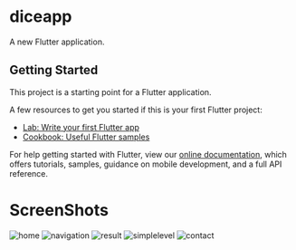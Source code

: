 # diceapp

A new Flutter application.

## Getting Started

This project is a starting point for a Flutter application.

A few resources to get you started if this is your first Flutter project:

- [Lab: Write your first Flutter app](https://flutter.dev/docs/get-started/codelab)
- [Cookbook: Useful Flutter samples](https://flutter.dev/docs/cookbook)

For help getting started with Flutter, view our
[online documentation](https://flutter.dev/docs), which offers tutorials,
samples, guidance on mobile development, and a full API reference.

# ScreenShots

![home](https://user-images.githubusercontent.com/74706817/101244717-dca63900-3729-11eb-8d47-b63def73063f.png)
![navigation](https://user-images.githubusercontent.com/74706817/101244718-de6ffc80-3729-11eb-80d8-f41df7e057fd.png)
![result](https://user-images.githubusercontent.com/74706817/101244720-df089300-3729-11eb-8eb4-9d61b68ee18e.png)
![simplelevel](https://user-images.githubusercontent.com/74706817/101244721-dfa12980-3729-11eb-877e-32799a64a574.png)
![contact](https://user-images.githubusercontent.com/74706817/101244722-e039c000-3729-11eb-9968-892041572577.png)
